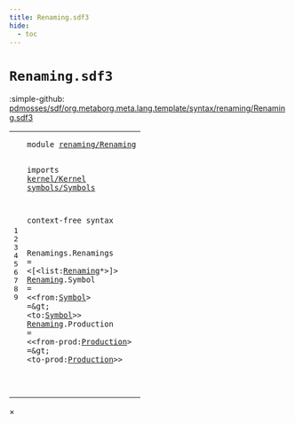 ```yaml
---
title: Renaming.sdf3
hide:
  - toc
---
```


# `Renaming.sdf3`

:simple-github: [pdmosses/sdf/org.metaborg.meta.lang.template/syntax/renaming/Renaming.sdf3]

[pdmosses/sdf/org.metaborg.meta.lang.template/syntax/renaming/Renaming.sdf3]: https://github.com/pdmosses/sdf/blob/master/org.metaborg.meta.lang.template/syntax/renaming/Renaming.sdf3 "The source file on GitHub"

<div class="sdf3"><table class="highlighttable"><tbody><tr><td class="linenos"><div class="linenodiv"><pre><span></span>1
2
3
4
5
6
7
8
9
</pre></div></td>
<td class="code"><pre><code><span class="keyword">module</span> <a href="../../modules/Modules.sdf3/#renaming/Renaming_4_9" id="renaming/Renaming_1_8" title="a definition with a single reference">renaming/Renaming</a>

<span class="keyword">imports</span> <a href="../../kernel/Kernel.sdf3/#kernel/Kernel_1_8" id="kernel/Kernel_3_9" title="a reference to a single-file definition">kernel/Kernel</a> <a href="../../symbols/Symbols.sdf3/#symbols/Symbols_1_8" id="symbols/Symbols_3_23" title="a reference to a single-file definition">symbols/Symbols</a>
 
<span class="keyword">context-free syntax</span>

<span id="Renamings_7_1" title="a definition with no references">Renamings</span>.<span class="cons_Constructor"><span id="Renamings_7_11" title="a definition with no references">Renamings</span></span> = &lt;<span class="cons_String">[</span>&lt;<span class="cons_Unquoted"><span id="list_7_26" title="a definition with no references">list</span></span>:<a href="#Renaming_8_1" id="Renaming_7_31" title="a reference to a single-file definition">Renaming</a>*&gt;<span class="cons_String">]</span>&gt;
<a href="#Renaming_7_31" id="Renaming_8_1" title="a definition with a single reference">Renaming</a>.<span class="cons_Constructor"><span id="Symbol_8_10" title="a definition with no references">Symbol</span></span> = &lt;&lt;<span class="cons_Unquoted"><span id="from_8_21" title="a definition with no references">from</span></span>:<a href="../../symbols/Symbols.sdf3/#Symbol_7_1" id="Symbol_8_26" title="a reference to a single-file definition">Symbol</a>&gt; <span class="cons_String">=</span>\&gt; &lt;<span class="cons_Unquoted"><span id="to_8_39" title="a definition with no references">to</span></span>:<a href="../../symbols/Symbols.sdf3/#Symbol_7_1" id="Symbol_8_42" title="a reference to a single-file definition">Symbol</a>&gt;&gt;
<a href="#Renaming_7_31" id="Renaming_9_1" title="a definition with a single reference">Renaming</a>.<span class="cons_Constructor"><span id="Production_9_10" title="a definition with no references">Production</span></span> = &lt;&lt;<span class="cons_Unquoted"><span id="from-prod_9_25" title="a definition with no references">from-prod</span></span>:<a href="../../kernel/Kernel.sdf3/#Production_50_1" id="Production_9_35" title="a reference to a single-file definition">Production</a>&gt; <span class="cons_String">=</span>\&gt; &lt;<span class="cons_Unquoted"><span id="to-prod_9_52" title="a definition with no references">to-prod</span></span>:<a href="../../kernel/Kernel.sdf3/#Production_50_1" id="Production_9_60" title="a reference to a single-file definition">Production</a>&gt;&gt;

</code></pre></td></tr></tbody></table></div>

<div id="modal">
  <div id="modal-content">
    <span id="modal-close">&times;</span>
    <h2 id="modal-h2"></h2>
    <p  id="modal-p"></p>
    <ul id="modal-ul"></ul>
  </div>
</div>
